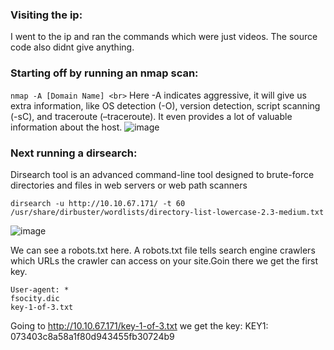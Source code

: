 ### Visiting the ip:<br>
I went to the ip and ran the commands which were just videos. The source code also didnt give anything.

### Starting off by running an nmap scan:<br>
```nmap -A [Domain Name] <br>```
Here -A indicates aggressive, it will give us extra information, like OS detection (-O), version detection, script scanning (-sC), and traceroute (–traceroute). It even provides a lot of valuable information about the host.
![image](https://github.com/poorvi1910/Web/assets/146640913/ab5c0625-1ae3-410f-b292-f75a0a113d83)

### Next running a dirsearch:<br>
Dirsearch tool is an advanced command-line tool designed to brute-force directories and files in web servers or web path scanners

```dirsearch -u http://10.10.67.171/ -t 60 /usr/share/dirbuster/wordlists/directory-list-lowercase-2.3-medium.txt```

![image](https://github.com/poorvi1910/Web/assets/146640913/a2ddd5c8-5425-48c6-ba3a-e82e48b891db)

We can see a robots.txt here. A robots.txt file tells search engine crawlers which URLs the crawler can access on your site.Goin there we get the first key.
```
User-agent: *
fsocity.dic
key-1-of-3.txt
```
Going to http://10.10.67.171/key-1-of-3.txt we get the key:
KEY1: 073403c8a58a1f80d943455fb30724b9
